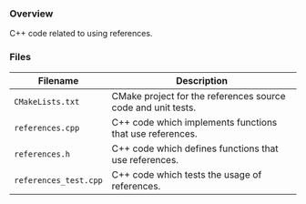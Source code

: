 ### Overview

C++ code related to using references.

### Files

| Filename              | Description                                                  |
|-----------------------|--------------------------------------------------------------|
| `CMakeLists.txt`      | CMake project for the references source code and unit tests. |
| `references.cpp`      | C++ code which implements functions that use references.     |
| `references.h`        | C++ code which defines functions that use references.        |
| `references_test.cpp` | C++ code which tests the usage of references.                |